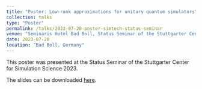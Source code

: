 ```yaml
---
title: "Poster: Low-rank approximations for unitary quantum simulators"
collection: talks
type: "Poster"
permalink: /talks/2023-07-20-poster-simtech-status-seminar
venue: "Seminaris Hotel Bad Boll, Status Seminar of the Stuttgarter Center for Simulation Science"
date: 2023-07-20
location: "Bad Boll, Germany"
---
```


This poster was presented at the Status Seminar of the Stuttgarter Center for Simulation Science 2023.

The slides can be downloaded [here](https://daniel-fink-de.github.io/files/2023-07-20-poster-simtech-status-seminar.pdf).